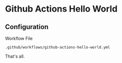 # Github Actions Hello World

## Configuration 

Workflow File

`.github/workflows/github-actions-hello-world.yml`

That's all.

